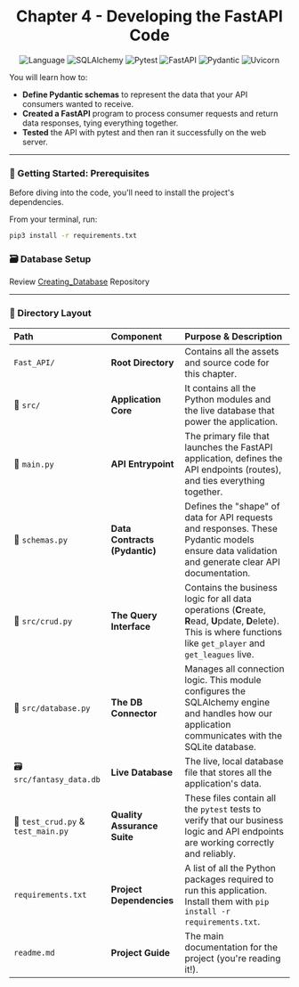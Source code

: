 <div align="center">

# Chapter 4 -  Developing the FastAPI Code

![Language](https://img.shields.io/badge/Language-Python-blue)
![SQLAlchemy](https://img.shields.io/badge/ORM-SQLAlchemy-green)
![Pytest](https://img.shields.io/badge/Testing-Pytest-blue)
![FastAPI](https://img.shields.io/badge/API-FastAPI-teal?logo=fastapi&logoColor=white)
![Pydantic](https://img.shields.io/badge/Data%20Validation-Pydantic-orange?logo=pydantic&logoColor=white)
![Uvicorn](https://img.shields.io/badge/Web%20Server-Uvicorn-purple?logo=uvicorn&logoColor=white)

</div>

 You will learn how to:

*   **Define Pydantic schemas** to represent the data that your API consumers wanted to receive.
*   **Created a FastAPI**  program to process consumer requests and return data responses, tying everything together.
*   **Tested** the API with pytest and then ran it successfully on the web server.

---

### 🚀 Getting Started: Prerequisites

Before diving into the code, you'll need to install the project's dependencies. 

From your terminal, run:
```bash
pip3 install -r requirements.txt
```
### 🗃️ Database Setup

Review [Creating_Database](https://github.com/NagarjunaD024/portfolio-project/tree/main/Creating_Database) Repository

---
### 📁 Directory Layout

| Path | Component | **Purpose & Description** |
| :--- | :--- | :--- |
| `Fast_API/` | **Root Directory** | Contains all the assets and source code for this chapter. |
| 📁 `src/` | **Application Core** | It contains all the Python modules and the live database that power the application. |
| 📄 `main.py` | **API Entrypoint** | The primary file that launches the FastAPI application, defines the API endpoints (routes), and ties everything together. |
| 📄 `schemas.py` | **Data Contracts (Pydantic)** | Defines the "shape" of data for API requests and responses. These Pydantic models ensure data validation and generate clear API documentation. |
| 📄 `src/crud.py` | **The Query Interface** | Contains the business logic for all data operations (**C**reate, **R**ead, **U**pdate, **D**elete). This is where functions like `get_player` and `get_leagues` live. |
| 📄 `src/database.py` | **The DB Connector** | Manages all connection logic. This module configures the SQLAlchemy engine and handles how our application communicates with the SQLite database. |
| 🗃️ `src/fantasy_data.db` | **Live Database** |  The live, local database file that stores all the application's data. |
| 📄 `test_crud.py` & `test_main.py` | **Quality Assurance Suite** | These files contain all the `pytest` tests to verify that our business logic and API endpoints are working correctly and reliably. |
| `requirements.txt` | **Project Dependencies** | A list of all the Python packages required to run this application. Install them with `pip install -r requirements.txt`. |
| `readme.md` | **Project Guide** | The main documentation for the project (you're reading it!). |
